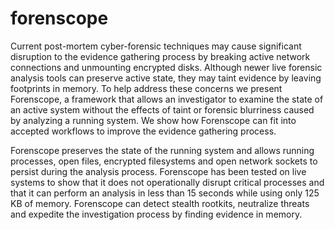 # forenscope

Current post-mortem cyber-forensic techniques may cause significant disruption to the evidence gathering process by breaking active network connections and unmounting encrypted disks. Although newer live forensic analysis tools can preserve active state, they may taint evidence by leaving footprints in memory. To help address these concerns we present Forenscope, a framework that allows an investigator to examine the state of an active system without the effects of taint or forensic blurriness caused by analyzing a running system. We show how Forenscope can fit into accepted workflows to improve the evidence gathering process.

Forenscope preserves the state of the running system and allows running processes, open files, encrypted filesystems and open network sockets to persist during the analysis process. Forenscope has been tested on live systems to show that it does not operationally disrupt critical processes and that it can perform an analysis in less than 15 seconds while using only 125 KB of memory. Forenscope can detect stealth rootkits, neutralize threats and expedite the investigation process by finding evidence in memory.
